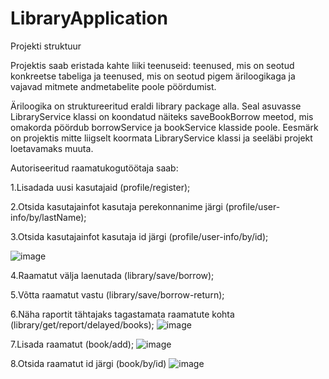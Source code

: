 # LibraryApplication
Projekti struktuur

Projektis saab eristada kahte liiki teenuseid: teenused, mis on seotud konkreetse tabeliga ja teenused, mis on seotud pigem äriloogikaga ja vajavad mitmete andmetabelite poole pöördumist. 

Äriloogika on struktureeritud eraldi library package alla.  Seal asuvasse LibraryService klassi on koondatud näiteks saveBookBorrow meetod, mis omakorda pöördub borrowService ja bookService klasside poole.  Eesmärk on projektis mitte liigselt koormata LibraryService klassi ja seeläbi projekt loetavamaks muuta.




Autoriseeritud raamatukogutöötaja saab:

1.Lisadada uusi kasutajaid (profile/register);

2.Otsida kasutajainfot kasutaja perekonnanime järgi (profile/user-info/by/lastName);

3.Otsida kasutajainfot kasutaja id järgi (profile/user-info/by/id);

![image](https://user-images.githubusercontent.com/103241074/210288932-b3fa5f08-b94d-4000-9a41-c95a837ce62d.png)

4.Raamatut välja laenutada (library/save/borrow);

5.Võtta raamatut vastu (library/save/borrow-return);

6.Näha raportit tähtajaks tagastamata raamatute kohta (library/get/report/delayed/books);
![image](https://user-images.githubusercontent.com/103241074/210288941-2cb6de9b-c010-447d-b56c-29681131c810.png)

7.Lisada raamatut (book/add);
![image](https://user-images.githubusercontent.com/103241074/210288951-d7c1c491-836a-4f48-a96c-4927ce97f766.png)

8.Otsida raamatut id järgi (book/by/id)
![image](https://user-images.githubusercontent.com/103241074/210288957-5842a1bc-f1fb-4485-afb8-6c31f11717a6.png)


